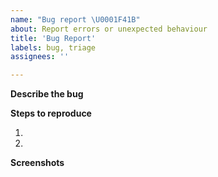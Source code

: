 ```yaml
---
name: "Bug report \U0001F41B"
about: Report errors or unexpected behaviour
title: 'Bug Report'
labels: bug, triage
assignees: ''

---
```


<!-- Please read our Rules of Conduct: https://opensource.microsoft.com/codeofconduct/ -->
<!-- Please search existing issues to avoid creating duplicates. -->

**Describe the bug**


**Steps to reproduce**

1.
2.

**Screenshots**

